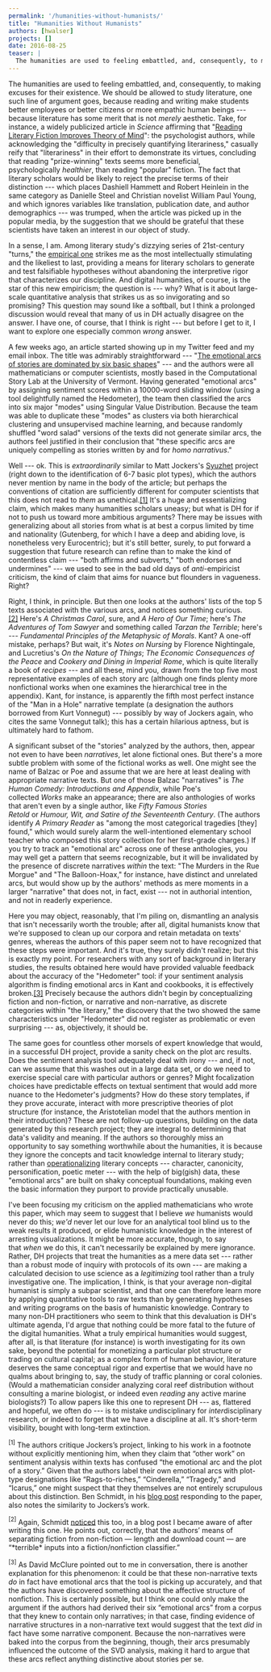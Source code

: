 ```yaml
---
permalink: '/humanities-without-humanists/'
title: "Humanities Without Humanists"
authors: [hwalser]
projects: []
date: 2016-08-25
teaser: |
  The humanities are used to feeling embattled, and, consequently, to making excuses for their existence. We should be allowed to study literature, one such line of argument goes, because reading and writing make students better employees or better citizens or more empathic human beings — because literature has some merit that is not merely aesthetic.
---
```


The humanities are used to feeling embattled, and, consequently, to making excuses for their existence. We should be allowed to study literature, one such line of argument goes, because reading and writing make students better employees or better citizens or more empathic human beings --- because literature has some merit that is not *merely* aesthetic. Take, for instance, a widely publicized article in *Science* affirming that "[Reading Literary Fiction Improves Theory of Mind](http://science.sciencemag.org/content/342/6156/377.full)": the psychologist authors, while acknowledging the "difficulty in precisely quantifying literariness," casually reify that "literariness" in their effort to demonstrate its virtues, concluding that reading "prize-winning" texts seems more beneficial, psychologically *healthier*, than reading "popular" fiction. The fact that literary scholars would be likely to reject the precise terms of their distinction --- which places Dashiell Hammett and Robert Heinlein in the same category as Danielle Steel and Christian novelist William Paul Young, and which ignores variables like translation, publication date, and author demographics --- was trumped, when the article was picked up in the popular media, by the suggestion that we should be grateful that these scientists have taken an interest in our object of study.

In a sense, I am. Among literary study's dizzying series of 21st-century "turns," the [empirical one](http://arcade.stanford.edu/blogs/am-i-turning-empirical) strikes me as the most intellectually stimulating and the likeliest to last, providing a means for literary scholars to generate and test falsifiable hypotheses without abandoning the interpretive rigor that characterizes our discipline. And digital humanities, of course, is the star of this new empiricism; the question is --- why? What is it about large-scale quantitative analysis that strikes us as so invigorating and so promising? This question may sound like a softball, but I think a prolonged discussion would reveal that many of us in DH actually disagree on the answer. I have one, of course, that I think is right --- but before I get to it, I want to explore one especially common *wrong* answer.

A few weeks ago, an article started showing up in my Twitter feed and my email inbox. The title was admirably straightforward --- "[The emotional arcs of stories are dominated by six basic shapes](http://arxiv.org/abs/1606.07772)" --- and the authors were all mathematicians or computer scientists, mostly based in the Computational Story Lab at the University of Vermont. Having generated "emotional arcs" by assigning sentiment scores within a 10000-word sliding window (using a tool delightfully named the Hedometer), the team then classified the arcs into six major "modes" using Singular Value Distribution. Because the team was able to duplicate these "modes" as clusters via both hierarchical clustering and unsupervised machine learning, and because randomly shuffled "word salad" versions of the texts did not generate similar arcs, the authors feel justified in their conclusion that "these specific arcs are uniquely compelling as stories written by and for *homo narrativus*."

Well --- ok. This is *extraordinarily* similar to Matt Jockers's [Syuzhet](http://www.matthewjockers.net/2015/02/02/syuzhet/) project (right down to the identification of 6-7 basic plot types), which the authors never mention by name in the body of the article; but perhaps the conventions of citation are sufficiently different for computer scientists that this does not read to *them* as unethical.[[1]](#ftn1) It's a huge and essentializing claim, which makes many humanities scholars uneasy; but what is DH for if not to push us toward more ambitious arguments? There may be issues with generalizing about all stories from what is at best a corpus limited by time and nationality (Gutenberg, for which I have a deep and abiding love, is nonetheless very Eurocentric); but it's still better, surely, to put forward a suggestion that future research can refine than to make the kind of contentless claim --- "both affirms and subverts," "both endorses and undermines" --- we used to see in the bad old days of *anti*-empiricist criticism, the kind of claim that aims for nuance but flounders in vagueness. Right?

Right, I think, in principle. But then one looks at the authors' lists of the top 5 texts associated with the various arcs, and notices something curious.[[2]](#ftn2) Here's *A Christmas Carol*, sure, and *A Hero of Our Time*; here's *The Adventures of Tom Sawyer* and something called *Tarzan the Terrible*; here's --- *Fundamental Principles of the Metaphysic of Morals*. Kant? A one-off mistake, perhaps? But wait, it's *Notes on Nursing* by Florence Nightingale, and Lucretius's *On the Nature of Things*; *The Economic Consequences of the Peace* and *Cookery and Dining in Imperial Rome*, which is quite literally a book of *recipes* --- and all these, mind you, drawn from the top five most representative examples of each story arc (although one finds plenty more nonfictional works when one examines the hierarchical tree in the appendix). Kant, for instance, is apparently the fifth most perfect instance of the "Man in a Hole" narrative template (a designation the authors borrowed from Kurt Vonnegut) --- possibly by way of Jockers again, who cites the same Vonnegut talk); this has a certain hilarious aptness, but is ultimately hard to fathom.

A significant subset of the "stories" analyzed by the authors, then, appear not even to have been *narratives*, let alone fictional ones. But there's a more subtle problem with some of the fictional works as well. One might see the name of Balzac or Poe and assume that we are here at least dealing with appropriate narrative texts. But one of those Balzac "narratives" is *The Human Comedy: Introductions and Appendix*, while Poe's collected *Works* make an appearance; there are also anthologies of works that aren't even by a single author, like *Fifty Famous Stories Retold* or *Humour, Wit, and Satire of the Seventeenth Century*. (The authors identify *A Primary Reader* as "among the most categorical tragedies [they] found," which would surely alarm the well-intentioned elementary school teacher who composed this story collection for her first-grade charges.) If you try to track an "emotional arc" across one of these anthologies, you may well get a pattern that seems recognizable, but it will be invalidated by the presence of discrete narratives *within* the text: "The Murders in the Rue Morgue" and "The Balloon-Hoax," for instance, have distinct and unrelated arcs, but would show up by the authors' methods as mere moments in a larger "narrative" that does not, in fact, exist --- not in authorial intention, and not in readerly experience.

Here you may object, reasonably, that I'm piling on, dismantling an analysis that isn't necessarily worth the trouble; after all, digital humanists know that we're supposed to clean up our corpora and retain metadata on texts' genres, whereas the authors of this paper seem not to have recognized that these steps were important. And it's true, they surely didn't realize; but this is exactly my point. For researchers with any sort of background in literary studies, the results obtained here would have provided valuable feedback about the accuracy of the "Hedometer" tool: if your sentiment analysis algorithm is finding emotional arcs in Kant and cookbooks, it is effectively broken.[[3]](#ftn3) Precisely because the authors didn't begin by conceptualizing fiction and non-fiction, or narrative and non-narrative, as discrete categories within "the literary," the discovery that the two showed the same characteristics under "Hedometer" did not register as problematic or even surprising --- as, objectively, it should be.

The same goes for countless other morsels of expert knowledge that would, in a successful DH project, provide a sanity check on the plot arc results. Does the sentiment analysis tool adequately deal with irony --- and, if not, can we assume that this washes out in a large data set, or do we need to exercise special care with particular authors or genres? Might focalization choices have predictable effects on textual sentiment that would add more nuance to the Hedometer's judgments? How do these story templates, if they prove accurate, interact with more prescriptive theories of plot structure (for instance, the Aristotelian model that the authors mention in their introduction)? These are not follow-up questions, building on the data generated by this research project; they are integral to determining that data's validity and meaning. If the authors so thoroughly miss an opportunity to say something worthwhile about the humanities, it is because they ignore the concepts and tacit knowledge internal to literary study; rather than [operationalizing](https://litlab.stanford.edu/LiteraryLabPamphlet6.pdf) literary concepts --- character, canonicity, personification, poetic meter --- with the help of big(gish) data, these "emotional arcs" are built on shaky conceptual foundations, making even the basic information they purport to provide practically unusable.

I've been focusing my criticism on the applied mathematicians who wrote this paper, which may seem to suggest that I believe *we* humanists would never do this; *we'd* never let our love for an analytical tool blind us to the weak results it produced, or elide humanistic knowledge in the interest of arresting visualizations. It might be more accurate, though, to say that *when* we do this, it can't necessarily be explained by mere ignorance. Rather, DH projects that treat the humanities as a mere data set --- rather than a robust mode of inquiry with protocols of its own --- are making a calculated decision to use science as a *legitimizing* tool rather than a truly investigative one. The implication, I think, is that your average non-digital humanist is simply a subpar scientist, and that one can therefore learn more by applying quantitative tools to raw texts than by generating hypotheses and writing programs on the basis of humanistic knowledge. Contrary to many non-DH practitioners who seem to think that this devaluation is DH's ultimate agenda, I'd argue that nothing could be more fatal to the future of the digital humanities. What a truly empirical humanities would suggest, after all, is that literature (for instance) is worth investigating for its own sake, beyond the potential for monetizing a particular plot structure or trading on cultural capital; as a complex form of human behavior, literature deserves the same conceptual rigor and expertise that we would have no qualms about bringing to, say, the study of traffic planning or coral colonies. (Would a mathematician consider analyzing coral reef distribution without consulting a marine biologist, or indeed even *reading* any active marine biologists?) To allow papers like this one to represent DH --- as, flattered and hopeful, we often do --- is to mistake *un*disciplinary for *inter*disciplinary research, or indeed to forget that we have a discipline at all. It's short-term visibility, bought with long-term extinction.

<p><a name="ftn1"><sup>[1]</sup></a> The authors critique Jockers’s project, linking to his work in a footnote without explicitly mentioning him, when they claim that “other work” on sentiment analysis within texts has confused “the emotional arc and the plot of a story.” Given that the authors label their own emotional arcs with plot-type designations like “Rags-to-riches,” “Cinderella,” “Tragedy,” and “Icarus,” one might suspect that they themselves are not entirely scrupulous about this distinction. Ben Schmidt, in his <a href="http://sappingattention.blogspot.com/2016/07/plot-arceology-emotion-and-tension.html">blog post</a> responding to the paper, also notes the similarity to Jockers’s work.</p>
<p><a name="ftn2"><sup>[2]</sup></a> Again, Schmidt <a href="http://sappingattention.blogspot.com/2016/07/plot-arceology-emotion-and-tension.html">noticed</a> this too, in a blog post I became aware of after writing this one. He points out, correctly, that the authors’ means of separating fiction from non-fiction — length and download count — are “*terrible* inputs into a fiction/nonfiction classifier.”</p>
<p><a name="ftn3"><sup>[3]</sup></a> As David McClure pointed out to me in conversation, there is another explanation for this phenomenon: it could be that these non-narrative texts <em>do</em> in fact have emotional arcs that the tool is picking up accurately, and that the authors have discovered something about the affective structure of nonfiction. This is certainly possible, but I think one could only make the argument if the authors had derived their six “emotional arcs” from a corpus that they knew to contain only narratives; in that case, finding evidence of narrative structures in a non-narrative text would suggest that the text <em>did</em> in fact have some narrative component. Because the non-narratives were baked into the corpus from the beginning, though, their arcs presumably influenced the outcome of the SVD analysis, making it hard to argue that these arcs reflect anything distinctive about stories per se.</p>
